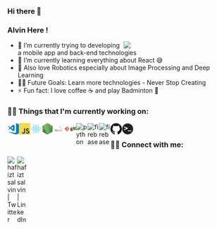 ### Hi there 👋
### Alvin Here ! 
<img align= "right" width= "240" src= "https://pa1.narvii.com/6580/8098c6e9207376889eeb0532d9f5a0723c4d73f5_hq.gif"/>
 
- 🔭 I’m currently trying to developing a mobile app and back-end technologies
- 🌱 I’m currently learning everything about React 😅
- 👯 Also love Robotics especially about Image Processing and Deep Learning
- 💪🏼 Future Goals: Learn more technologies - Never Stop Creating 
- ⚡ Fun fact: I love coffee ☕ and play Badminton 🏸

### 👨‍💻 Things that I'm currently working on:

<img align="left" alt="Visual Studio Code" width="26px" src="https://raw.githubusercontent.com/github/explore/80688e429a7d4ef2fca1e82350fe8e3517d3494d/topics/visual-studio-code/visual-studio-code.png" />
<img align="left" alt="JavaScript" width="26px" src="https://raw.githubusercontent.com/github/explore/80688e429a7d4ef2fca1e82350fe8e3517d3494d/topics/javascript/javascript.png" />
<img align="left" alt="React" width="26px" src="https://raw.githubusercontent.com/github/explore/80688e429a7d4ef2fca1e82350fe8e3517d3494d/topics/react/react.png" />
<img align="left" alt="Node.js" width="26px" src="https://raw.githubusercontent.com/github/explore/80688e429a7d4ef2fca1e82350fe8e3517d3494d/topics/nodejs/nodejs.png" />
<img align="left" alt="MySQL" width="26px" src="https://raw.githubusercontent.com/github/explore/80688e429a7d4ef2fca1e82350fe8e3517d3494d/topics/mysql/mysql.png" />
<img align="left" alt="Git" width="26px" src="https://raw.githubusercontent.com/github/explore/80688e429a7d4ef2fca1e82350fe8e3517d3494d/topics/git/git.png" />
<img align="left" alt="python" width="26px"src="https://devicons.github.io/devicon/devicon.git/icons/python/python-original.svg"  /> 
<img align="left" src="https://opencv.org/wp-content/uploads/2020/07/OpenCV_logo_black-2.png" alt="firebase" width="26px" /> 
<img align="left" src="https://upload.wikimedia.org/wikipedia/commons/thumb/2/2d/Tensorflow_logo.svg/1200px-Tensorflow_logo.svg.png" alt="firebase" width="26px" /> 
<img align="left" alt="GitHub" width="26px" src="https://raw.githubusercontent.com/github/explore/78df643247d429f6cc873026c0622819ad797942/topics/github/github.png" />
<img align="left" alt="Terminal" width="26px" src="https://raw.githubusercontent.com/github/explore/80688e429a7d4ef2fca1e82350fe8e3517d3494d/topics/terminal/terminal.png" />
<br />

### 🙋‍♂️ Connect with me:

[<img align="left" alt="hafiztsalvin | Twitter" width="22px" src="https://cdn.jsdelivr.net/npm/simple-icons@v3/icons/twitter.svg" />][twitter]
[<img align="left" alt="hafiztsalvin | LinkedIn" width="22px" src="https://cdn.jsdelivr.net/npm/simple-icons@v3/icons/linkedin.svg" />][linkedin]


[twitter]: https://twitter.com/hafiztsalavin
[linkedin]: https://www.linkedin.com/in/muhammad-hafiz-tsalavin-823a7315a/
